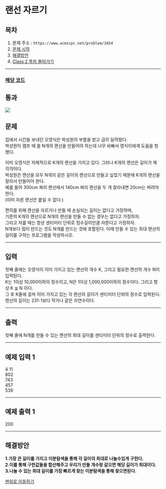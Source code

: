 # 랜선 자르기

## 목차

1. 문제 주소 : `https://www.acmicpc.net/problem/1654`
2. [문제 시작](#문제)
3. [해결방안](#해결방안)
4. [Class 2 목차 돌아가기](../README.md)
___

### [해당 코드](./랜선자르기.java)

## 통과

<img src="https://github.com/user-attachments/assets/4bf7a754-0d66-4ae4-bfd0-ceb8e3eb7893">

## 문제

집에서 시간을 보내던 오영식은 박성원의 부름을 받고 급히 달려왔다.<br>
박성원이 캠프 때 쓸 N개의 랜선을 만들어야 하는데 너무 바빠서 영식이에게 도움을 청했다.

이미 오영식은 자체적으로 K개의 랜선을 가지고 있다. 그러나 K개의 랜선은 길이가 제각각이다.<br>
박성원은 랜선을 모두 N개의 같은 길이의 랜선으로 만들고 싶었기 때문에 K개의 랜선을 잘라서 만들어야 한다.<br>
예를 들어 300cm 짜리 랜선에서 140cm 짜리 랜선을 두 개 잘라내면 20cm는 버려야 한다.<br>
(이미 자른 랜선은 붙일 수 없다.)

편의를 위해 랜선을 자르거나 만들 때 손실되는 길이는 없다고 가정하며,<br>
기존의 K개의 랜선으로 N개의 랜선을 만들 수 없는 경우는 없다고 가정하자.<br>
그리고 자를 때는 항상 센티미터 단위로 정수길이만큼 자른다고 가정하자.<br>
N개보다 많이 만드는 것도 N개를 만드는 것에 포함된다. 이때 만들 수 있는 최대 랜선의 길이를 구하는 프로그램을 작성하시오.

___

## 입력

첫째 줄에는 오영식이 이미 가지고 있는 랜선의 개수 K, 그리고 필요한 랜선의 개수 N이 입력된다.<br>
K는 1이상 10,000이하의 정수이고, N은 1이상 1,000,000이하의 정수이다. 그리고 항상 K ≦ N 이다.<br>
그 후 K줄에 걸쳐 이미 가지고 있는 각 랜선의 길이가 센티미터 단위의 정수로 입력된다.<br>
랜선의 길이는 231-1보다 작거나 같은 자연수이다.

___
## 출력

첫째 줄에 N개를 만들 수 있는 랜선의 최대 길이를 센티미터 단위의 정수로 출력한다.

___

## 예제 입력 1

4 11 <br>
802 <br>
743 <br>
457 <br>
539

---

## 예제 출력 1

200

---

## 해결방안
**1.가장 큰 길이를 가지고 이분탐색을 통해 각 길이의 최대로 나눌수있게 구한다.** <br>
**2.이를 통해 구한값들을 합산해주고 우리가 만들 개수랑 같으면 해당 길이가 최대이다.**<br>
**3.나눌 수 있는 최대 길이를 가장 빠르게 찾는 이분탐색을 통해 찾으면된다.**<br>

[맨위로 이동하기](#랜선-자르기)